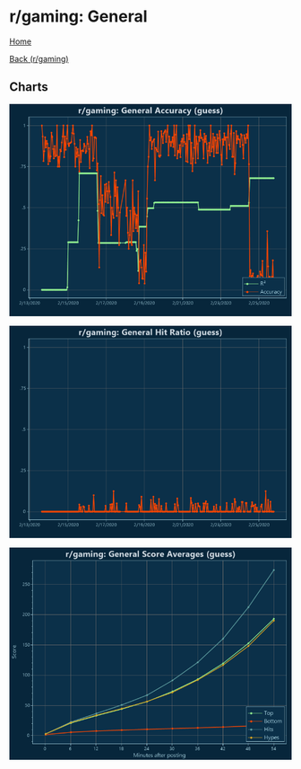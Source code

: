 # r/gaming: General

[Home](../../index.md)

[Back (r/gaming)](../guess_gaming.md)

## Charts

![r/gaming R² (guess)](../../images/models/guess_gaming_General_Accuracy.png "r/gaming R² (guess)")

![r/gaming Hit Ratio (guess)](../../images/models/guess_gaming_General_HitRatio.png "r/gaming Hit Ratio (guess)")

![r/gaming Score Averages (guess)](../../images/models/guess_gaming_General_Scores.png "r/gaming Score Averages (guess)")

